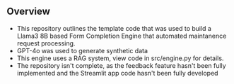 ## Overview

- This repository outlines the template code that was used to build a Llama3 8B based Form Completion Engine that automated maintanence request processing.
- GPT-4o was used to generate synthetic data
- This engine uses a RAG system, view code in src/engine.py for details.
- The repository isn't complete, as the feedback feature hasn't been fully implemented and the Streamlit app code hasn't been fully developed
